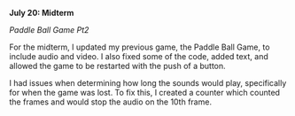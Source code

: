 **July 20: Midterm**

*Paddle Ball Game Pt2*

For the midterm, I updated my previous game, the Paddle Ball Game, to include audio and video. I also fixed some of the code, added text, and allowed the game to be restarted with the push of a button.

I had issues when determining how long the sounds would play, specifically for when the game was lost. To fix this, I created a counter which counted the frames and would stop the audio on the 10th frame.
